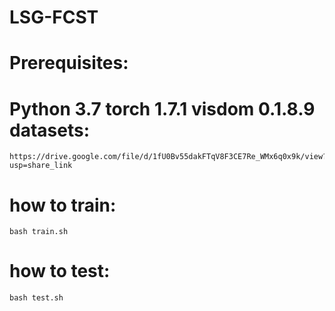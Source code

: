 # LSG-FCST
Prerequisites:
=====
Python 3.7
    torch 1.7.1
    visdom 0.1.8.9
datasets:
=====
    https://drive.google.com/file/d/1fU0Bv55dakFTqV8F3CE7Re_WMx6q0x9k/view?usp=share_link
how to train:
======
    bash train.sh
how to test:
======
    bash test.sh
